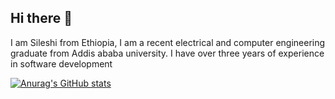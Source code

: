## Hi there 👋

I am Sileshi from Ethiopia, I am a recent electrical and computer engineering graduate from Addis ababa university. I have over three years of experience in software development

[![Anurag's GitHub stats](https://github-readme-stats.vercel.app/api?username=asileshi)](https://github.com/anuraghazra/github-readme-stats)

